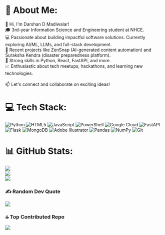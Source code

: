 # 💫 About Me:
👋 Hi, I'm Darshan D Madiwalar!<br>🎓 3rd-year Information Science and Engineering student at NHCE.<br>💻 Passionate about building impactful software solutions. Currently exploring AI/ML, LLMs, and full-stack development.<br>🚀 Recent projects like ZenSnap (AI-generated content automation) and Suraksha Kendra (disaster preparedness platform).<br>🌟 Strong skills in Python, React, FastAPI, and more.<br>📈 Enthusiastic about tech meetups, hackathons, and learning new technologies.<br><br>📫 Let's connect and collaborate on exciting ideas!


# 💻 Tech Stack:
![Python](https://img.shields.io/badge/python-3670A0?style=for-the-badge&logo=python&logoColor=ffdd54) ![HTML5](https://img.shields.io/badge/html5-%23E34F26.svg?style=for-the-badge&logo=html5&logoColor=white) ![JavaScript](https://img.shields.io/badge/javascript-%23323330.svg?style=for-the-badge&logo=javascript&logoColor=%23F7DF1E) ![PowerShell](https://img.shields.io/badge/PowerShell-%235391FE.svg?style=for-the-badge&logo=powershell&logoColor=white) ![Google Cloud](https://img.shields.io/badge/GoogleCloud-%234285F4.svg?style=for-the-badge&logo=google-cloud&logoColor=white) ![FastAPI](https://img.shields.io/badge/FastAPI-005571?style=for-the-badge&logo=fastapi) ![Flask](https://img.shields.io/badge/flask-%23000.svg?style=for-the-badge&logo=flask&logoColor=white) ![MongoDB](https://img.shields.io/badge/MongoDB-%234ea94b.svg?style=for-the-badge&logo=mongodb&logoColor=white) ![Adobe Illustrator](https://img.shields.io/badge/adobe%20illustrator-%23FF9A00.svg?style=for-the-badge&logo=adobe%20illustrator&logoColor=white) ![Pandas](https://img.shields.io/badge/pandas-%23150458.svg?style=for-the-badge&logo=pandas&logoColor=white) ![NumPy](https://img.shields.io/badge/numpy-%23013243.svg?style=for-the-badge&logo=numpy&logoColor=white) ![Git](https://img.shields.io/badge/git-%23F05033.svg?style=for-the-badge&logo=git&logoColor=white)
# 📊 GitHub Stats:
![](https://github-readme-stats.vercel.app/api?username=darshan3614&theme=dark&hide_border=false&include_all_commits=true&count_private=true)<br/>
![](https://github-readme-streak-stats.herokuapp.com/?user=darshan3614&theme=dark&hide_border=false)<br/>
![](https://github-readme-stats.vercel.app/api/top-langs/?username=darshan3614&theme=dark&hide_border=false&include_all_commits=true&count_private=true&layout=compact)

### ✍️ Random Dev Quote
![](https://quotes-github-readme.vercel.app/api?type=horizontal&theme=radical)

### 🔝 Top Contributed Repo
![](https://github-contributor-stats.vercel.app/api?username=darshan3614&limit=5&theme=dark&combine_all_yearly_contributions=true)

<!-- Proudly created with GPRM ( https://gprm.itsvg.in ) -->
